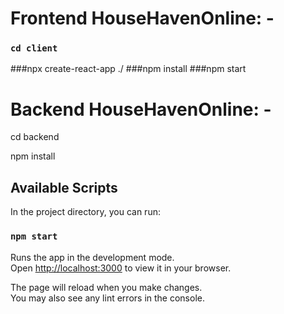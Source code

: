 
# Frontend HouseHavenOnline: -
### `cd client`
###npx create-react-app ./
###npm install
###npm start

# Backend HouseHavenOnline: -

cd backend

npm install


## Available Scripts

In the project directory, you can run:

### `npm start`

Runs the app in the development mode.\
Open [http://localhost:3000](http://localhost:3000) to view it in your browser.

The page will reload when you make changes.\
You may also see any lint errors in the console.
